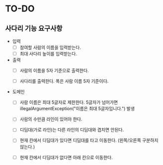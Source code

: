 # TO-DO

## 사다리 기능 요구사항

- 입력
    - [ ] 참여할 사람의 이름을 입력받는다. 
    - [ ] 최대 사다리 높이를 입력받는다.
    
- 출력
    - [ ] 사람의 이름을 5자 기준으로 출력한다.
    - [ ] 사다리를 출력한다. 폭은 사람 이름 5자 기준이다.
  
    
- 도메인
    - [ ] 사람 이름은 최대 5글자로 제한한다. 5글자가 넘어가면 illegalArgumentException("이름은 최대 5글자입니다.") 발생
    - [ ] 사람의 수만큼 라인이 있어야 한다.
    - [ ] 디딤대(가로 라인)는 다른 라인의 디딤대와 겹치면 안된다.
    - [ ] 현재 칸에서 디딤대가 있다면 디딤대를 타고 이동한다. (왼쪽/오른쪽 구분하지 않는다.)
    - [ ] 현재 칸에서 디딤대가 없다면 아래 칸으로 이동한다.
    